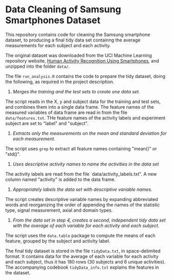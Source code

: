# Data Cleaning of Samsung Smartphones Dataset

This repository contains code for cleaning the Samsung smartphone dataset, to producing a final tidy data set containng the average measurements for each subject and each activity.

The original dataset was downloaded from the UCI Machine Learning repository website, [Human Activity Recognition Using Smartphones](http://archive.ics.uci.edu/ml/datasets/Human+Activity+Recognition+Using+Smartphones), and unzipped into the folder `data/`.

The file `run_analysis.R` contains the code to prepare the tidy dataset, doing the following, as required in the project description.

1. *Merges the training and the test sets to create one data set.*

  The script reads in the X, y and subject data for the training and test sets, and combines them into a single data frame. The feature names of the measured variables of data frame are read in from the file `data/features.txt`. THe feature names of the activity labels and experiment subject are set to "label" and "subject".
1. *Extracts only the measurements on the mean and standard deviation for each measurement.*

  The script uses `grep` to extract all feature names containing "mean()" or "std()".

1. *Uses descriptive activity names to name the activities in the data set*

  The activity labels are read from the file `data/activity_labels.txt". A new column named "activity" is added to the data frame.

1. *Appropriately labels the data set with descriptive variable names.*

  The script creates descriptive variable names by expanding abbreviated words and reorganizing the order of appending the names of the statistic type, signal measurement, axial and domain types.

1. *From the data set in step 4, creates a second, independent tidy data set with the average of each variable for each activity and each subject.*

  The script uses the `data.table` package to compute the means of each feature, grouped by the subject and activity label.


The final tidy dataset is stored in the file `tidyData.txt`, in space-delimited format. It contains data for the average of each variable for each activity and each subject, thus it has 180 rows (30 subjects and 6 unique activities). The accompanying codebook `tidyData_info.txt` explains the features in the dataset.